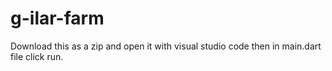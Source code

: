 # g-ilar-farm

Download this as a zip and open it with visual studio code then in main.dart file click run.
